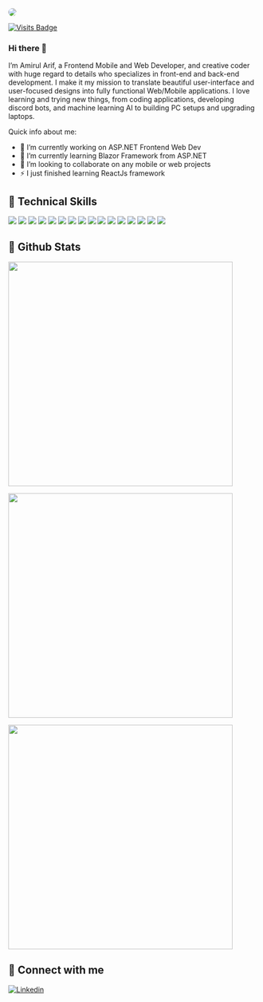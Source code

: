 <!--<img height=auto width=auto align="center" src="https://github.com/Amirularif/Amirularif/assets/57553676/1a970bb3-e4fb-41cd-acf7-baa60f649e43" style="border-radius: 15px;" />-->
<img height=auto width=auto align="center" src="https://github.com/user-attachments/assets/f3c1232c-5ef4-48fa-a27b-9453c2f92cf6" style="border-radius: 15px;" />

<p></p>

[![Visits Badge](https://badges.pufler.dev/visits/Amirularif/Amirularif)](https:Amirularif.dev)




### Hi there 👋
I’m Amirul Arif, a Frontend Mobile and Web Developer, and creative coder with huge regard to details who specializes in front-end and back-end development. I make it my mission to translate beautiful user-interface and user-focused designs into fully functional Web/Mobile applications. I love learning and trying new things, from coding applications, developing discord bots, and machine learning AI to building PC setups and upgrading laptops. 

Quick info about me:

- 🔭 I’m currently working on ASP.NET Frontend Web Dev
- 🌱 I’m currently learning Blazor Framework from ASP.NET
- 👯 I’m looking to collaborate on any mobile or web projects
- ⚡ I just finished learning ReactJs framework

## 💼 Technical Skills

![](https://img.shields.io/badge/Code-ASP.NET-informational?style=flat-square&logo=.net&logoColor=white&color=purple)
![](https://img.shields.io/badge/Code-Flutter-informational?style=flat-square&logo=flutter&logoColor=white&color=blue)
![](https://img.shields.io/badge/Code-Javascript-informational?style=flat-square&logo=javascript&logoColor=white&color=yellow)
![](https://img.shields.io/badge/Code-React-informational?style=flat-square&logo=react&logoColor=white&color=blue)
![](https://img.shields.io/badge/Code-Blazor-informational?style=flat-square&logo=blazor&logoColor=white&color=blueviolet)
![](https://img.shields.io/badge/Code-HTML-informational?style=flat-square&logo=html5&logoColor=white&color=critical)
![](https://img.shields.io/badge/Code-Unity-informational?style=flat-square&logo=unity&logoColor=white&color=lightgrey)
![](https://img.shields.io/badge/Code-Tensorflow-informational?style=flat-square&logo=tensorflow&logoColor=white&color=orange)
![](https://img.shields.io/badge/Style-CSS-informational?style=flat-square&logo=css3&logoColor=white&color=informational)
![](https://img.shields.io/badge/Style-Bootstrap-informational?style=flat-square&logo=bootstrap&logoColor=white&color=563D7C)
![](https://img.shields.io/badge/Database-MongoDB-informational?style=flat-square&logo=mongodb&logoColor=white&color=darkgreen)
![](https://img.shields.io/badge/Database-Firebase-informational?style=flat-square&logo=firebase&logoColor=white&color=orange)
![](https://img.shields.io/badge/UI-Figma-informational?style=flat-square&logo=figma&logoColor=white&color=blueviolet)
![](https://img.shields.io/badge/UI-Canva-informational?style=flat-square&logo=canva&logoColor=white&color=blue)
![](https://img.shields.io/badge/UI-AdobeXD-informational?style=flat-square&logo=adobexd&logoColor=white&color=blueviolet)
![](https://img.shields.io/badge/VC-Git-informational?style=flat-square&logo=git&logoColor=white&color=critical)

## 🚀 Github Stats
<!-- <a href="https://github.com/Amirularif">
  <img height=220 width=auto align="center" style="margin-top:10px" padding=10px src="https://github-readme-stats.vercel.app/api?username=Amirularif&show_icons=true&line_height=27&count_private=true&title_color=ffffff&text_color=c9cacc&icon_color=4AB097&bg_color=1A2B34" alt="Amirul arif's GitHub Stats" />
</a>
-->
<a href="https://github.com/Amirularif">
  <img width=450px align="center" padding=10px src="https://github-readme-stats.vercel.app/api?username=Amirularif&theme=vue-dark&show_icons=true&hide_border=true&count_private=true&border_radius=12" />
</a>

<p></p>

<a href="https://github.com/Amirularif">
  <img width=450px align="center" padding=10px src="https://github-readme-streak-stats.herokuapp.com/?user=Amirularif&theme=vue-dark&hide_border=true&border_radius=12" />
</a>

<p></p>

<a href="https://github.com/Amirularif">
  <img width=450px align="center" padding=10px src="https://github-readme-stats.vercel.app/api/top-langs/?username=Amirularif&theme=vue-dark&show_icons=true&hide_border=true&layout=compact&count_private=true&border_radius=12" />
</a>

<!--
![Amirularif's Stats](https://github-readme-stats.vercel.app/api?username=Amirularif&theme=vue-dark&show_icons=true&hide_border=true&count_private=true)

<p></p>

![Amirularif's Streak](https://github-readme-streak-stats.herokuapp.com/?user=Amirularif&theme=vue-dark&hide_border=true)

<p></p>

![Amirularif's Top Languages](https://github-readme-stats.vercel.app/api/top-langs/?username=Amirularif&theme=vue-dark&show_icons=true&hide_border=true&layout=compact&count_private=true)
-->

## 🤝 Connect with me

[![Linkedin](https://img.shields.io/badge/Linkedin-0077b5?style=for-the-badge&logo=Linkedin&logoColor=white&color=0D76A8)](https://www.linkedin.com/in/amirul-arif-gg)
